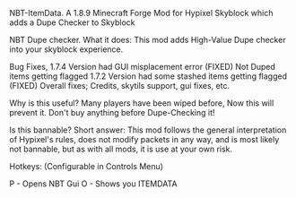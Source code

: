 NBT-ItemData.
A 1.8.9 Minecraft Forge Mod for Hypixel Skyblock which adds a Dupe Checker to Skyblock

NBT Dupe checker.
What it does:
This mod adds High-Value Dupe checker into your skyblock experience.

Bug Fixes, 1.7.4 Version had GUI misplacement error (FIXED) Not Duped items getting flagged 1.7.2 Version had some stashed items getting flagged (FIXED) Overall fixes; Credits, skytils support, gui fixes, etc.

Why is this useful?
Many players have been wiped before, Now this will prevent it. Don't buy anything before Dupe-Checking it!

Is this bannable?
Short answer: This mod follows the general interpretation of Hypixel's rules, does not modify packets in any way, and is most likely not bannable, but as with all mods, it is use at your own risk.

Hotkeys:
(Configurable in Controls Menu)

P - Opens NBT Gui
O - Shows you ITEMDATA
